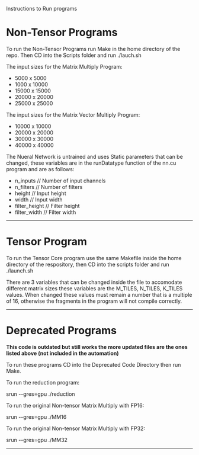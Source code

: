 Instructions to Run programs

Non-Tensor Programs
===================
To run the Non-Tensor Programs run Make in the home directory of the repo.
Then CD into the Scripts folder and run ./lauch.sh

The input sizes for the Matrix Multiply Program:
- 5000 x 5000
- 1000 x 10000
- 15000 x 15000
- 20000 x 20000
- 25000 x 25000

The input sizes for the Matrix Vector Multiply Program:
- 10000 x 10000
- 20000 x 20000
- 30000 x 30000
- 40000 x 40000

The Nueral Network is untrained and uses Static parameters that can be changed, these variables are in the runDatatype function of the nn.cu program 
and are as follows:
- n_inputs       // Number of input channels
- n_filters     // Number of filters
- height       // Input height
- width        // Input width
- filter_height  // Filter height
- filter_width   // Filter width

-------------------

Tensor Program
===================

To run the Tensor Core program use the same Makefile inside the home directory of the respository, 
then CD into the scripts folder and run ./launch.sh

There are 3 variables that can be changed inside the file to accomodate different matrix sizes these variables are the M_TILES, N_TILES, K_TILES values. When changed these values must remain a number that is a multiple of 16, otherwise the fragments in the program will not compile correctly.

-------------------

Deprecated Programs
===================

**This code is outdated but still works the more updated files are the ones listed above (not included in the automation)**

To run these programs CD into the Deprecated Code Directory then run Make.

To run the reduction program:

srun --gres=gpu ./reduction

To run the original Non-tensor Matrix Multiply with FP16:

srun --gres=gpu ./MM16

To run the original Non-tensor Matrix Multiply with FP32:

srun --gres=gpu ./MM32

-------------------

